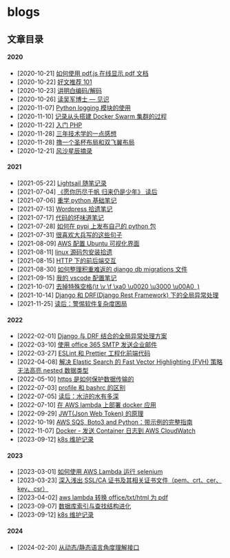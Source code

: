 # blogs

## 文章目录

#### 2020

- [2020-10-21] [如何使用 pdf.js 在线显示 pdf 文档](posts/20201021-how-to-use-pdfjs-viewer.md)
- [2020-10-22] [好文推荐 101](posts/20201022-great-article-recommand-01.md)
- [2020-10-23] [讲明白编码/解码](posts/20201023-about-encode-decode.md)
- [2020-10-26] [读吴军博士 — 见识](posts/20201026-reading-note-jianshi-wujun.md)
- [2020-11-07] [Python logging 模块的使用](posts/20201107-python-logging-and-use-in-django.md)
- [2020-11-10] [记录从头搭建 Docker Swarm 集群的过程](posts/20201110-how-to-build-docker-swarm-cluster.md)
- [2020-11-22] [入门 PHP](posts/20201122-try-php.md)
- [2020-11-28] [三年技术学的一点感想](posts/20201128-it-learning-feeling.md)
- [2020-11-28] [撸一个圣杯布局和双飞翼布局](posts/20201128-the-grail-and-wings-layout.md)
- [2020-12-21] [风沙星辰摘录](posts/20201221-feng-sha-xing-chen-notes.md)

#### 2021

- [2021-05-22] [Lightsail 随笔记录](posts/20210522-jotting-using-aws-lightsail.md)
- [2021-07-04] [《愿你历尽千帆 归来仍是少年》 读后](posts/20210704-yuangui-after-reading.md)
- [2021-07-06] [重学 python 基础笔记](posts/20210706-python-relearn-basic-notes.md)
- [2021-07-13] [Wordpress 拾遗笔记](posts/20210713-wordpress-learning-notes.md)
- [2021-07-17] [代码的坏味道笔记](posts/20210717-dai-ma-de-huai-wei-dao.md)
- [2021-07-28] [如何在 pypi 上发布自己的 python 包](posts/20210728-how-to-publish-python-package-in-pipy.md)
- [2021-07-31] [很喜欢大兵写的这些句子](posts/20210731-hen-xi-huan-da-bing-de-ju-zi.md)
- [2021-08-09] [AWS 配置 Ubuntu 可视化界面](posts/20210809-aws-config-ubuntu-gui.md)
- [2021-08-11] [linux 源码包安装拾遗](posts/20210811-linux-pkg-install-in-source.md)
- [2021-08-15] [HTTP 下的前后端交互](posts/20210815-http-knowledge.md)
- [2021-08-30] [如何整理积重难返的 django db migrations 文件](posts/20210830-how-to-deal-with-django-migrations.md)
- [2021-09-15] [我的 vscode 配置笔记](posts/20210915-my-vscode-config-note.md)
- [2021-10-07] [去掉特殊空格(\t \v \f \xa0 \u0020 \u3000 \u00A0 &nbsp;)](posts/20211007-remove-unnomal-space.md)
- [2021-10-14] [Django 和 DRF(Django Rest Framework) 下的全局异常处理](posts/20211014-django-drf-global-exception-handle.md)
- [2021-11-25] [读后：警惕软件复杂度困局](posts/20211125-jingti-ruanjian-fuzadu-kunju.md)

#### 2022

- [2022-02-01] [Django 与 DRF 结合的全局异常处理方案](posts/20220201-django-drf-global_exception-handle-2.md)
- [2022-03-10] [使用 office 365 SMTP 发送企业邮件](posts/20220310-use-office-365-smtp-send-enterprise-email.md)
- [2022-03-27] [ESLint 和 Prettier 工程化前端代码](posts/20220327-esLint-with-prettier-standardize-frontend-code.md)
- [2022-04-08] [解决 Elastic Search 的 Fast Vector Highlighting (FVH) 策略无法高亮 nested 数据类型](posts/20220408-resolve-es-fvh-not-highlight-data-type.md)
- [2022-05-10] [https 是如何保护数据传输的](posts/20220510-how-https-protect-data-transfer.md)
- [2022-07-03] [profile 和 bashrc 的区别](posts/20220703-profile-and-bashrc.md)
- [2022-07-05] [读后：水浒的水有多深](posts/20220705-shui-hu-de-shui-you-duo-shen.md)
- [2022-07-10] [在 AWS lambda 上部署 docker 应用](posts/20220710-deploy-aws-lambda-with-docker.md)
- [2022-09-29] [JWT(Json Web Token) 的原理](posts/20220929-principle-of-jwt-token.md)
- [2022-10-19] [AWS SQS, Boto3 and Python：带示例的完整指南](posts/20221019-aws-sqs-boto3-python.md)
- [2022-11-07] [Docker - 发送 Container 日志到 AWS CloudWatch](posts/20221107-docker_send_container_logs_to_aws_cloudwatch.md)
- [2023-09-12] [k8s 维护记录](posts/20230912-k8s-mantain-records.md)

#### 2023

- [2023-03-01] [如何使用 AWS Lambda 运行 selenium](posts/20230301-aws-lambda-run-selenium.md)
- [2023-03-23] [深入浅出 SSL/CA 证书及其相关证书文件（pem、crt、cer、key、csr）](posts/20230323-ssl-and-related-files.md)
- [2023-04-02] [aws lambda 转换 office/txt/html 为 pdf](posts/20230402-aws-lambda-convert-html-office-2-pdf.md)
- [2023-09-07] [数据库索引与查找结构进化](posts/20230907-db-index-and-search-his.md)
- [2023-09-12] [k8s 维护记录](posts/20230912-k8s-mantain-records.md)

#### 2024

- [2024-02-20] [从动态/静态语言角度理解接口](posts/20240220-why-interface-from-angle-of-dynamic-static-lang.md)